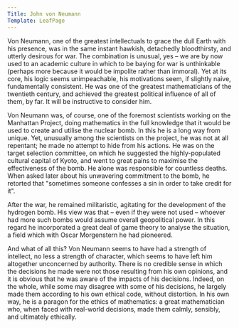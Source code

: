 ```yaml
---
Title: John von Neumann
Template: LeafPage
---
```


Von Neumann, one of the greatest intellectuals to grace the dull Earth with his presence, was in the same instant hawkish, detachedly bloodthirsty, and utterly desirous for war. The combination is unusual, yes – we are by now used to an academic culture in which to be baying for war is unthinkable (perhaps more because it would be impolite rather than immoral). Yet at its core, his logic seems unimpeachable, his motivations seem, if slightly naive, fundamentally consistent. He was one of the greatest mathematicians of the twentieth century, and achieved the greatest political influence of all of them, by far. It will be instructive to consider him. 

Von Neumann was, of course, one of the foremost scientists working on the Manhattan Project, doing mathematics in the full knowledge that it would be used to create and utilise the nuclear bomb. In this he is a long way from unique. Yet, unusually among the scientists on the project, he was not at all repentant; he made no attempt to hide from his actions. He was on the target selection committee, on which he suggested the highly-populated cultural capital of Kyoto, and went to great pains to maximise the effectiveness of the bomb. He alone was responsible for countless deaths. When asked later about his unwavering commitment to the bomb, he retorted that "sometimes someone confesses a sin in order to take credit for it".

After the war, he remained militaristic, agitating for the development of the hydrogen bomb. His view was that – even if they were not used – whoever had more such bombs would assume overall geopolitical power. In this regard he incorporated a great deal of game theory to analyse the situation, a field which with Oscar Morgenstern he had pioneered. 

And what of all this? Von Neumann seems to have had a strength of intellect, no less a strength of character, which seems to have left him altogether unconcerned by authority. There is no credible sense in which the decisions he made were not those resulting from his own opinions, and it is obvious that he was aware of the impacts of his decisions. Indeed, on the whole, while some may disagree with some of his decisions, he largely made them according to his own ethical code, without distortion. In his own way, he is a paragon for the ethics of mathematics: a great mathematician who, when faced with real-world decisions, made them calmly, sensibly, and ultimately ethically. 
